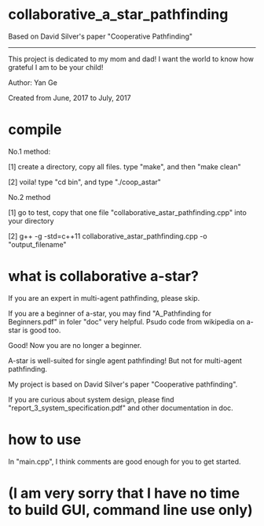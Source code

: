 # collaborative_a_star_pathfinding
Based on David Silver's paper "Cooperative Pathfinding"

____________________________________________________________
This project is dedicated to my mom and dad!
I want the world to know how grateful I am to be your child!

Author:     Yan Ge

Created from June, 2017 to July, 2017


# compile
No.1 method:

[1]     create a directory, copy all files. type "make", and then "make clean"

[2]     voila! type "cd bin", and type "./coop_astar"


No.2 method

[1]     go to test, copy that one file "collaborative_astar_pathfinding.cpp" into your directory

[2]     g++ -g -std=c++11 collaborative_astar_pathfinding.cpp -o "output_filename"


# what is collaborative a-star?

If you are an expert in multi-agent pathfinding, please skip.

If you are a beginner of a-star, you may find "A_Pathfinding for Beginners.pdf" in foler "doc"  very helpful. Psudo code from wikipedia on a-star is good too.

Good! Now you are no longer a beginner.

A-star is well-suited for single agent pathfinding! But not for multi-agent pathfinding.

My project is based on David Silver's paper "Cooperative pathfinding".

If you are curious about system design, please find "report_3_system_specification.pdf" and other documentation in doc.


# how to use

In "main.cpp", I think comments are good enough for you to get started.


# (I am very sorry that I have no time to build GUI, command line use only)



    

